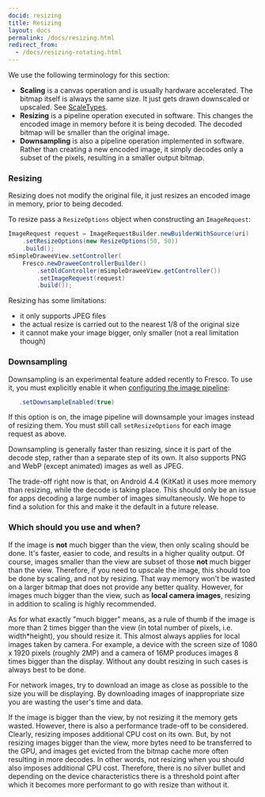 ```yaml
---
docid: resizing
title: Resizing
layout: docs
permalink: /docs/resizing.html
redirect_from:
  - /docs/resizing-rotating.html
---
```


We use the following terminology for this section:

- **Scaling** is a canvas operation and is usually hardware accelerated. The bitmap itself is always the same size. It just gets drawn downscaled or upscaled. See [ScaleTypes](scaletypes.html).
- **Resizing** is a pipeline operation executed in software. This changes the encoded image in memory before it is being decoded. The decoded bitmap will be smaller than the original image.
- **Downsampling** is also a pipeline operation implemented in software. Rather than creating a new encoded image, it simply decodes only a subset of the pixels, resulting in a smaller output bitmap.

### Resizing

Resizing does not modify the original file, it just resizes an encoded image in memory, prior to being decoded.

To resize pass a `ResizeOptions` object when constructing an `ImageRequest`:

```java
ImageRequest request = ImageRequestBuilder.newBuilderWithSource(uri)
    .setResizeOptions(new ResizeOptions(50, 50))
    .build();
mSimpleDraweeView.setController(
    Fresco.newDraweeControllerBuilder()
        .setOldController(mSimpleDraweeView.getController())
        .setImageRequest(request)
        .build());
```

Resizing has some limitations:

- it only supports JPEG files
- the actual resize is carried out to the nearest 1/8 of the original size
- it cannot make your image bigger, only smaller (not a real limitation though)

### Downsampling

Downsampling is an experimental feature added recently to Fresco. To use it, you must explicitly enable it when [configuring the image pipeline](configure-image-pipeline.html):

```java
   .setDownsampleEnabled(true)
```

If this option is on, the image pipeline will downsample your images instead of resizing them. You must still call `setResizeOptions` for each image request as above.

Downsampling is generally faster than resizing, since it is part of the decode step, rather than a separate step of its own. It also supports PNG and WebP (except animated) images as well as JPEG.

The trade-off right now is that, on Android 4.4 (KitKat) it uses more memory than resizing, while the decode is taking place. This should only be an issue for apps decoding a large number of images simultaneously. We hope to find a solution for this and make it the default in a future release.

### Which should you use and when?

If the image is **not** much bigger than the view, then only scaling should be done. It's faster, easier to code, and results in a higher quality output. Of course, images smaller than the view are subset of those **not** much bigger than the view. Therefore, if you need to upscale the image, this should too be done by scaling, and not by resizing. That way memory won't be wasted on a larger bitmap that does not provide any better quality.
However, for images much bigger than the view, such as **local camera images**, resizing in addition to scaling is highly recommended.

As for what exactly "much bigger" means, as a rule of thumb if the image is more than 2 times bigger than the view (in total number of pixels, i.e. width*height), you should resize it. This almost always applies for local images taken by camera. For example, a device with the screen size of 1080 x 1920 pixels (roughly 2MP) and a camera of 16MP produces images 8 times bigger than the display. Without any doubt resizing in such cases is always best to be done.

For network images, try to download an image as close as possible to the size you will be displaying. By downloading images of inappropriate size you are wasting the user's time and data.

If the image is bigger than the view, by not resizing it the memory gets wasted. However, there is also a performance trade-off to be considered.
Clearly, resizing imposes additional CPU cost on its own. But, by not resizing images bigger than the view, more bytes need to be transferred to the GPU, and images get evicted from the bitmap cache more often resulting in more decodes. In other words, not resizing when you should also imposes additional CPU cost.
Therefore, there is no silver bullet and depending on the device characteristics there is a threshold point after which it becomes more performant to go with resize than without it.
